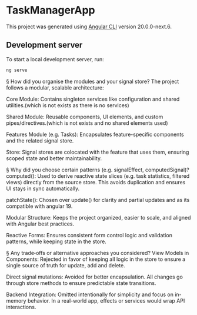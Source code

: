 # TaskManagerApp

This project was generated using [Angular CLI](https://github.com/angular/angular-cli) version 20.0.0-next.6.

## Development server

To start a local development server, run:

```bash
ng serve
```

§ How did you organise the modules and your signal store?
The project follows a modular, scalable architecture:

Core Module: Contains singleton services like configuration and shared utilities.(which is not exists as there is no services)

Shared Module: Reusable components, UI elements, and custom pipes/directives.(which is not exists and no shared elements used)

Features Module (e.g. Tasks): Encapsulates feature-specific components and the related signal store.

Store: Signal stores are colocated with the feature that uses them, ensuring scoped state and better maintainability.

§ Why did you choose certain patterns (e.g. signalEffect, computedSignal)?
computed(): Used to derive reactive state slices (e.g. task statistics, filtered views) directly from the source store. This avoids duplication and ensures UI stays in sync automatically.

patchState(): Chosen over update() for clarity and partial updates and as its compatible with angular 19.

Modular Structure: Keeps the project organized, easier to scale, and aligned with Angular best practices.

Reactive Forms: Ensures consistent form control logic and validation patterns, while keeping state in the store.

§ Any trade‑offs or alternative approaches you considered?
View Models in Components: Rejected in favor of keeping all logic in the store to ensure a single source of truth for update, add and delete.

Direct signal mutations: Avoided for better encapsulation. All changes go through store methods to ensure predictable state transitions.

Backend Integration: Omitted intentionally for simplicity and focus on in-memory behavior. In a real-world app, effects or services would wrap API interactions.
